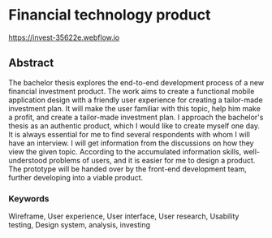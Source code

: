 # Financial technology product

https://invest-35622e.webflow.io


## Abstract
The bachelor thesis explores the end-to-end development process of a new financial investment product. The work aims to create a functional mobile application design with a friendly user experience for creating a tailor-made investment plan. It will make the user familiar with this topic, help him make a profit, and create a tailor-made investment plan.
I approach the bachelor's thesis as an authentic product, which I would like to create myself one day. It is always essential for me to find several respondents with whom I will have an interview. I will get information from the discussions on how they view the given topic. According to the accumulated information skills, well-understood problems of users, and it is easier for me to design a product. The prototype will be handed over by the front-end development team, further developing into a viable product.

### Keywords
Wireframe, User experience, User interface, User research, Usability testing, Design system, analysis, investing
